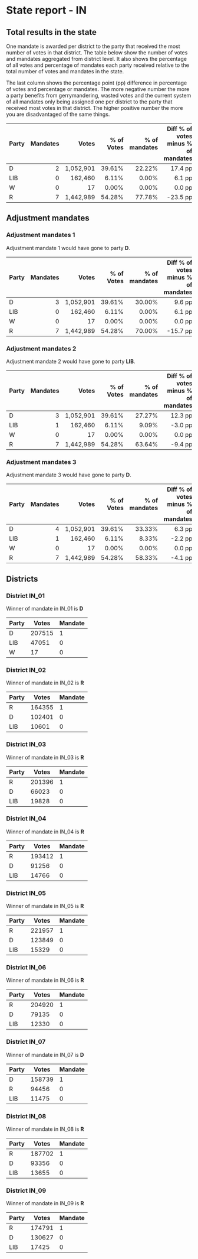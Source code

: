 # State report - IN

## Total results in the state

One mandate is awarded per district to the party that received the most number of votes in that district. The table below show the number of votes and mandates aggregated from district level. It also shows the percentage of  all votes and percentage of mandates each party received relative to the total number of votes and mandates in the state.

The last column shows the percentage point (pp) difference in percentage of votes and percentage or mandates. The more negative number the more a party benefits from gerrymandering, wasted votes and the current system of all mandates only being assigned one per district to the party that received most votes in that district. The higher positive number the more you are disadvantaged of the same things.

| Party | Mandates | Votes | % of Votes |  % of mandates | Diff % of votes minus % of mandates |
|---|--:|--:|--:|--:|--:|
|D|2|1,052,901|39.61%|22.22%|17.4 pp|
|LIB|0|162,460|6.11%|0.00%|6.1 pp|
|W|0|17|0.00%|0.00%|0.0 pp|
|R|7|1,442,989|54.28%|77.78%|-23.5 pp|

## Adjustment mandates

### Adjustment mandates 1

Adjustment mandate 1 would have gone to party **D**.

| Party | Mandates | Votes | % of Votes |  % of mandates | Diff % of votes minus % of mandates |
|---|--:|--:|--:|--:|--:|
|D|3|1,052,901|39.61%|30.00%|9.6 pp|
|LIB|0|162,460|6.11%|0.00%|6.1 pp|
|W|0|17|0.00%|0.00%|0.0 pp|
|R|7|1,442,989|54.28%|70.00%|-15.7 pp|

### Adjustment mandates 2

Adjustment mandate 2 would have gone to party **LIB**.

| Party | Mandates | Votes | % of Votes |  % of mandates | Diff % of votes minus % of mandates |
|---|--:|--:|--:|--:|--:|
|D|3|1,052,901|39.61%|27.27%|12.3 pp|
|LIB|1|162,460|6.11%|9.09%|-3.0 pp|
|W|0|17|0.00%|0.00%|0.0 pp|
|R|7|1,442,989|54.28%|63.64%|-9.4 pp|

### Adjustment mandates 3

Adjustment mandate 3 would have gone to party **D**.

| Party | Mandates | Votes | % of Votes |  % of mandates | Diff % of votes minus % of mandates |
|---|--:|--:|--:|--:|--:|
|D|4|1,052,901|39.61%|33.33%|6.3 pp|
|LIB|1|162,460|6.11%|8.33%|-2.2 pp|
|W|0|17|0.00%|0.00%|0.0 pp|
|R|7|1,442,989|54.28%|58.33%|-4.1 pp|


## Districts


### District IN_01
Winner of mandate in IN_01 is **D**

| Party | Votes | Mandate |
|---|---|---|
|D|207515|1
|LIB|47051|0
|W|17|0

### District IN_02
Winner of mandate in IN_02 is **R**

| Party | Votes | Mandate |
|---|---|---|
|R|164355|1
|D|102401|0
|LIB|10601|0

### District IN_03
Winner of mandate in IN_03 is **R**

| Party | Votes | Mandate |
|---|---|---|
|R|201396|1
|D|66023|0
|LIB|19828|0

### District IN_04
Winner of mandate in IN_04 is **R**

| Party | Votes | Mandate |
|---|---|---|
|R|193412|1
|D|91256|0
|LIB|14766|0

### District IN_05
Winner of mandate in IN_05 is **R**

| Party | Votes | Mandate |
|---|---|---|
|R|221957|1
|D|123849|0
|LIB|15329|0

### District IN_06
Winner of mandate in IN_06 is **R**

| Party | Votes | Mandate |
|---|---|---|
|R|204920|1
|D|79135|0
|LIB|12330|0

### District IN_07
Winner of mandate in IN_07 is **D**

| Party | Votes | Mandate |
|---|---|---|
|D|158739|1
|R|94456|0
|LIB|11475|0

### District IN_08
Winner of mandate in IN_08 is **R**

| Party | Votes | Mandate |
|---|---|---|
|R|187702|1
|D|93356|0
|LIB|13655|0

### District IN_09
Winner of mandate in IN_09 is **R**

| Party | Votes | Mandate |
|---|---|---|
|R|174791|1
|D|130627|0
|LIB|17425|0
